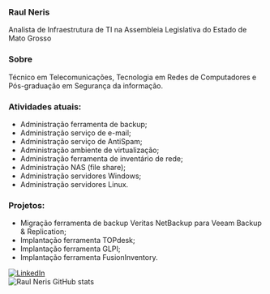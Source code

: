 ### Raul Neris  
Analista de Infraestrutura de TI na Assembleia Legislativa do Estado de Mato Grosso  
  
### Sobre
Técnico em Telecomunicações, Tecnologia em Redes de Computadores e Pós-graduação em Segurança da informação.  
  
### Atividades atuais:  
- Administração ferramenta de backup;  
- Administração serviço de e-mail;  
- Administração serviço de AntiSpam;  
- Administração ambiente de virtualização;  
- Administração ferramenta de inventário de rede;  
- Administração NAS (file share);  
- Administração servidores Windows;  
- Administração servidores Linux.  
  
### Projetos:
- Migração ferramenta de backup Veritas NetBackup para Veeam Backup & Replication;  
- Implantação ferramenta TOPdesk;  
- Implantação ferramenta GLPI;  
- Implantação ferramenta FusionInventory.  
  
[![LinkedIn](https://img.shields.io/badge/LinkedIn-0077B5?style=for-the-badge&logo=linkedin&logoColor=white)](https://www.linkedin.com/in/raul-neris-07462711b/)  
![Raul Neris GitHub stats](https://github-readme-stats.vercel.app/api?username=raulneris&show_icons=true&theme=radical)
